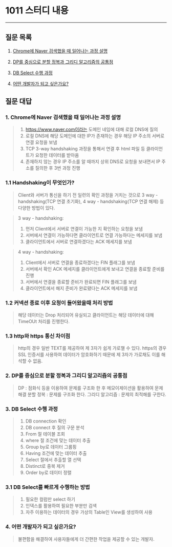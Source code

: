 # 1011 스터디 내용

---

## 질문 목록

1. [Chrome에 Naver 검색했을 때 일어나는 과정 설명](#Chrome에-Naver-검색했을-때-일어나는-과정-설명)

2. [DP를 중심으로 분할 정복과 그리디 알고리즘의 공통점](#DP를-중심으로-분할-정복과-그리디-알고리즘의-공통점)

3. [DB Select 수행 과정](#DB-Select-수행-과정)

4. [어떤 개발자가 되고 싶은가요?](#어떤-개발자가-되고-싶은가요?)

## 질문 대답

### 1. Chrome에 Naver 검색했을 때 일어나는 과정 설명

> 1. https://www.naver.com이라는 도메인 네임에 대해 로컬 DNS에 질의
> 2. 로컬 DNS에 해당 도메인에 대한 IP가 존재하는 경우 해당 IP 주소의 서버로 연결 요청을 보냄
> 3. TCP 3-way handshaking 과정을 통해서 연결 후 html 파일 등 클라이언트가 요청한 데이터를 받아옴
> 4. 존재하지 않는 경우 IP 주소를 알 때까지 상위 DNS로 요청을 보내면서 IP 주소를 질의한 후 3번 과정 진행

### 1.1 Handshaking이 무엇인가?

> Client와 서버가 통신을 하기 전 일련의 확인 과정을 거치는 것으로
> 3 way - handshaking(TCP 연결 초기화), 4 way - handshaking(TCP 연결 해제) 등 다양한 방법이 있다.

> 3 way - handshaking: 
> 1. 먼저 Client에서 서버로 연결이 가능한 지 확인하는 요청을 보냄
> 2. 서버에서 연결이 가능하다면 클라이언트로 연결 가능하다는 메세지를 보냄
> 3. 클라이언트에서 서버로 연결하겠다는 ACK 메세지를 보냄

> 4 way - handshaking:
> 1. Client에서 서버로 연결을 종료하겠다는 FIN 플래그를 보냄
> 2. 서버에서 확인 ACK 메세지를 클라이언트에게 보내고 연결을 종료할 준비를 진행
> 3. 서버에서 연결을 종료할 준비가 완료되면 FIN 플래그를 보냄
> 4. 클라이언트에서 해지 준비가 완료됐다는 ACK 메세지를 보냄

### 1.2 커넥션 종료 이후 요청이 들어왔을때 처리 방법

> 해당 데이터는 Drop 처리되어 유실되고 클라이언트는 해당 데이터에 대해 TimeOUt 처리를 진행한다.

### 1.3 http와 https 통신 차이점

> http의 경우 일반 TEXT를 제공하여 제 3자가 쉽게 가로챌 수 있다.
> https의 경우 SSL 인증서를 사용하여 데이터가 암호화하기 때문에 제 3자가 가로채도 이를 해석할 수 없음.

### 2. DP를 중심으로 분할 정복과 그리디 알고리즘의 공통점

> DP : 점화식 등을 이용하여 문제를 구조화 한 후 메모이제이션을 활용하여 문제 해결
> 분할 정복 : 문제를 구조화 한다.
> 그리디 알고리즘 : 문제의 최적해를 구한다.

### 3. DB Select 수행 과정

> 1. DB connection 확인
> 2. DB connect 후 질의 구문 분석
> 3. From 절 테이블 조회
> 4. where 절 조건에 맞는 데이터 추출
> 5. Group by로 데이터 그룹핑
> 6. Having 조건에 맞는 데이터 추출
> 7. Select 절에서 추출할 열 선택
> 8. Distinct로 중복 제거
> 9. Order by로 데이터 정렬

### 3.1 DB Select를 빠르게 수행하는 방법

> 1. 필요한 컬럼만 select 하기
> 2. 인덱스를 활용하여 필요한 부분만 검색
> 3. 자주 이용하는 데이터의 경우 가상의 Table인 View를 생성하여 사용

### 4. 어떤 개발자가 되고 싶은가요?

> 불편함을 해결하여 사용자들에게 더 간편한 작업을 제공할 수 있는 개발자.